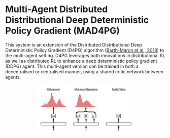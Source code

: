 # Multi-Agent Distributed Distributional Deep Deterministic Policy Gradient (MAD4PG)

This system is an extension of the Distributed Distributional Deep Deterministic Policy Gradient (D4PG) algorithm ([Barth-Maron et al., 2018]) to the multi-agent setting. D4PG leverages both innovations in distributional RL as well as distributed RL to enhance a deep deterministic policy gradient (DDPG) agent. This multi-agent version can be trained in both a decentralised or centralised manner, using a shared critic network between agents. 

<p style="text-align:center;">
<img src="../../../../docs/images/dist_rl.png" width="60%">
</p>

[Barth-Maron et al., 2018]: https://arxiv.org/abs/1804.08617
